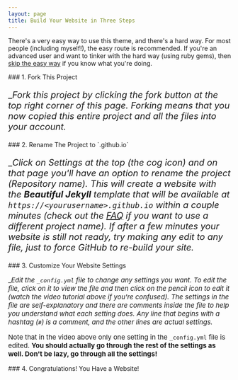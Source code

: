 ```yaml
---
layout: page
title: Build Your Website in Three Steps
---
```


There's a very easy way to use this theme, and there's a hard way. For most people (including myself!), the easy route is recommended. If you're an advanced user and want to tinker with the hard way (using ruby gems), then [skip the easy way](https://github.com/daattali/beautiful-jekyll#the-hard-way-using-ruby-gems) if you know what you're doing.


<div class="gs-section-01" markdown="1">
### 1. Fork This Project

__*Fork this project by clicking the fork button at the top right corner of this page. Forking means that you now copied this entire project and all the files into your account.*_
 </div>

<div class="gs-section-02" markdown="1">
### 2. Rename The Project to `<yourusername>.github.io`

__*Click on Settings at the top (the cog icon) and on that page you'll have an option to rename the project (*Repository name*). This will create a website with the **Beautiful Jekyll** template that will be available at `https://<yourusername>.github.io` within a couple minutes (check out the [FAQ](https://beautifuljekyll.com/faq/#custom-domain) if you want to use a different project name). If after a few minutes your website is still not ready, try making any edit to any file, just to force GitHub to re-build your site.*_
 </div> 
 
<div class="gs-section-03" markdown="1">
### 3. Customize Your Website Settings

__*Edit the `_config.yml` file to change any settings you want. To edit the file, click on it to view the file and then click on the pencil icon to edit it (watch the video tutorial above if you're confused).  The settings in the file are self-explanatory and there are comments inside the file to help you understand what each setting does. Any line that begins with a hashtag (`#`) is a comment, and the other lines are actual settings.*_

Note that in the video above only one setting in the `_config.yml` file is edited. **You should actually go through the rest of the settings as well. Don't be lazy, go through all the settings!**
 </div>  
 
 
<div class="gs-section-04" markdown="1">
### 4. Congratulations! You Have a Website!
 </div> 
 
 
 <style>

.gs-section-01 h3 { 
     color: white }
 .gs-section-01 h3 { 
     font-size: 30px;
 }

.gs-section-01 p {
     font-size: 20px;
}
 .gs-section-01 p {
     color = DarkSlateGrey}
 </style>

 <style>
 .gs-section-02 h3 { 
     color: white }
 .gs-section-02 h3 { 
     font-size: 30px;
 }

.gs-section-02 p {
     font-size: 20px;
 }
 .gs-section-02 p {
     color = DarkSlateGrey}
 
</style>

<style>

.gs-section-03 h3 { 
     color: white }
 .gs-section-03 h3 { 
     font-size: 30px;
 }

.gs-section-03 p {
     font-size: 15px;
}
 .gs-section-03 p {
     color = DarkSlateGrey}
 </style>

<style>

.gs-section-04 h3 { 
     color: white }
 .gs-section-04 h3 { 
     font-size: 30px;
 }

.gs-section-04 p {
     font-size: 20px;
}

 </style>
 
 <style>

 .gs-section-04 p {
     color = DarkSlateGrey}
 
 </style>

